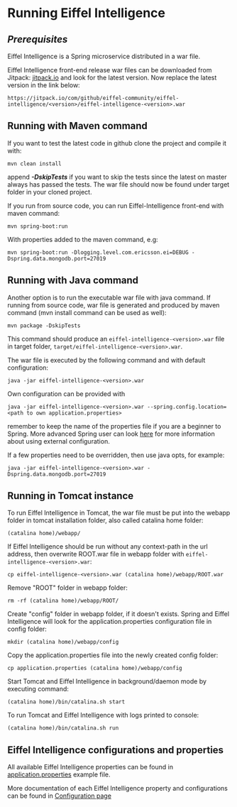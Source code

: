 # Running Eiffel Intelligence

## _Prerequisites_

Eiffel Intelligence is a Spring microservice distributed in a war file.

Eiffel Intelligence front-end release war files can be downloaded from Jitpack:
[jitpack.io](https://jitpack.io/#eiffel-community/eiffel-intelligence) and look for the
latest version. Now replace the latest version in the link below:

    https://jitpack.io/com/github/eiffel-community/eiffel-intelligence/<version>/eiffel-intelligence-<version>.war

## Running with Maven command

If you want to test the latest code in github clone the project and compile it
with:
    
    mvn clean install

append **_-DskipTests_** if you want to skip the tests since the latest on
master always has passed the tests. The war file should now be found under
target folder in your cloned project.

If you run from source code, you can run Eiffel-Intelligence front-end with maven command:

    mvn spring-boot:run

With properties added to the maven command, e.g:
    
    mvn spring-boot:run -Dlogging.level.com.ericsson.ei=DEBUG -Dspring.data.mongodb.port=27019

 ## Running with Java command 

Another option is to run the executable war file with java command.
If running from source code, war file is generated and produced by maven command (mvn install command can be used as well):

    mvn package -DskipTests

 This command should produce an `eiffel-intelligence-<version>.war` file in target folder, `target/eiffel-intelligence-<version>.war`. 

The war file is executed by the following command and with default configuration:

    java -jar eiffel-intelligence-<version>.war

Own configuration can be provided with

    java -jar eiffel-intelligence-<version>.war --spring.config.location=<path to own application.properties>

remember to keep the name of the properties file if you are a beginner to
Spring. More advanced Spring user can look [here](https://docs.spring.io/spring-boot/docs/current/reference/html/boot-features-external-config.html)
for more information about using external configuration.

If a few properties need to be overridden, then use java opts, for example:

    java -jar eiffel-intelligence-<version>.war -Dspring.data.mongodb.port=27019

## Running in Tomcat instance

To run Eiffel Intelligence in Tomcat, the war file must be put into the webapp folder in tomcat installation folder, also called catalina home folder:

    (catalina home)/webapp/

If Eiffel Intelligence should be run without any context-path in the url address, then overwrite ROOT.war file in webapp folder with `eiffel-intelligence-<version>.war`:

    cp eiffel-intelligence-<version>.war (catalina home)/webapp/ROOT.war

Remove "ROOT" folder in webapp folder:

    rm -rf (catalina home)/webapp/ROOT/

Create "config" folder in webapp folder, if it doesn't exists. Spring and Eiffel Intelligence will look for the application.properties configuration file in config folder:

    mkdir (catalina home)/webapp/config

Copy the application.properties file into the newly created config folder:
    
    cp application.properties (catalina home)/webapp/config

Start Tomcat and Eiffel Intelligence in background/daemon mode by executing command:

    (catalina home)/bin/catalina.sh start

To run Tomcat and Eiffel Intelligence with logs printed to console:
    
    (catalina home)/bin/catalina.sh run

## Eiffel Intelligence configurations and properties

All available Eiffel Intelligence properties can be found in [application.properties](https://github.com/eiffel-community/eiffel-intelligence/blob/master/src/main/resources/application.properties) example file.

More documentation of each Eiffel Intelligence property and configurations can be found in [Configuration page](https://github.com/eiffel-community/eiffel-intelligence/blob/master/wiki/markdown/configuration.md)

